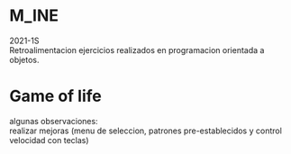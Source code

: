 # M_INE

2021-1S \
Retroalimentacion ejercicios realizados en programacion orientada a objetos.

# Game of life
algunas observaciones: \
realizar mejoras (menu de seleccion, patrones pre-establecidos y control velocidad con teclas)
